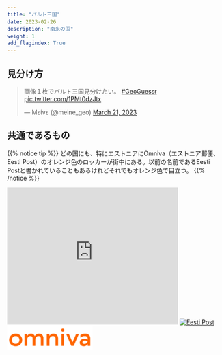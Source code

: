 ```yaml
---
title: "バルト三国"
date: 2023-02-26
description: "南米の国"
weight: 1
add_flagindex: True
---
```


## 見分け方

<div class="googlemap-if">
<blockquote class="twitter-tweet"><p lang="ja" dir="ltr">画像１枚でバルト三国見分けたい。 <a href="https://twitter.com/hashtag/GeoGuessr?src=hash&amp;ref_src=twsrc%5Etfw">#GeoGuessr</a> <a href="https://t.co/1PMt0dzJtx">pic.twitter.com/1PMt0dzJtx</a></p>&mdash; Μείνε (@meine_geo) <a href="https://twitter.com/meine_geo/status/1638018731753496577?ref_src=twsrc%5Etfw">March 21, 2023</a></blockquote> <script async src="https://platform.twitter.com/widgets.js" charset="utf-8"></script>
</div>


## 共通であるもの

{{% notice tip %}}
どの国にも、特にエストニアにOmniva（エストニア郵便、Eesti Post）のオレンジ色のロッカーが街中にある。以前の名前であるEesti Postと書かれていることもあるけれどそれでもオレンジ色で目立つ。
{{% /notice %}}

<div class="googlemap-if">
<iframe src="https://www.google.com/maps/embed?pb=!4v1685698752676!6m8!1m7!1sVnxbUkw9G3aAwbUSxMrf1g!2m2!1d58.38034342209625!2d24.527033027147!3f189.1577153812799!4f0.019966513992827117!5f3.325193203789971" width="400" height="320" style="border:0;" allowfullscreen="" loading="lazy" referrerpolicy="no-referrer-when-downgrade"></iframe>
<a data-flickr-embed="true" href="https://www.flickr.com/photos/extended_account/12389981633/in/photolist-jSRTSZ-2ickdW5-2a9pBpE-8yNKU9-2iYRsCs-2m2WF2c-8cM4nc-QwG3cp-cmEaFf-5npLgJ-br21Q2-24Pr5bt-2kV6c5s-6cN6DL-FPwoif-yQYFAt-y7RxEX-4JkRL-5WzRH6-2mSbXj4-29EQScT-o4TNB4-8qDZt5-vLGuoq-kNqMVA-cL89Vu-8szDxS-JqKr1o-kNqDpY-8rZ9X4-8oWV4n-ataVRx-pYnkw4-2jFTWLn-bgo39e-2jFYgLx-oARqe-5wma4-7s4WeR-aUK7hp-9NjJmS-7xW6ma-9NjLAf-2k1z3io-7xW2Jn-ni2vC2-2hoyCVo-bgofE6-bgoiA2-bbfrXM" title="Eesti Post"><img src="https://live.staticflickr.com/3761/12389981633_92b2108643_n.jpg" width="180" height="320" alt="Eesti Post"/></a><script async src="//embedr.flickr.com/assets/client-code.js" charset="utf-8"></script>
</div>

<div class="googlemap-if unclickable">
<img src="2023-06-02-18-41-43.png" width="200px">
</div>